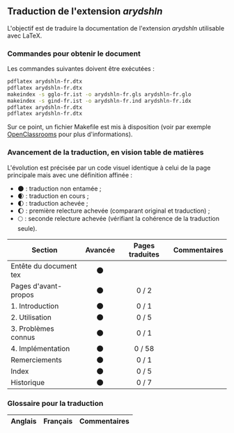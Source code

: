 ## Traduction de l'extension *arydshln*

L'objectif est de traduire la documentation de l'extension *arydshln* utilisable avec LaTeX. 


### Commandes pour obtenir le document

Les commandes suivantes doivent être exécutées :

```bash
pdflatex arydshln-fr.dtx
pdflatex arydshln-fr.dtx
makeindex -s gglo-fr.ist -o arydshln-fr.gls arydshln-fr.glo
makeindex -s gind-fr.ist -o arydshln-fr.ind arydshln-fr.idx
pdflatex arydshln-fr.dtx
pdflatex arydshln-fr.dtx
```

Sur ce point, un fichier Makefile est mis à disposition (voir par exemple [OpenClassrooms](https://openclassrooms.com/courses/compilez-sous-gnu-linux#/id/r-1130480) pour plus d'informations).


### Avancement de la traduction, en vision table de matières

L'évolution est précisée par un code visuel identique à celui de la page principale mais avec une définition affinée :

- :new_moon: : traduction non entamée ;
- :waxing_crescent_moon: : traduction en cours ;
- :first_quarter_moon: : traduction achevée ;
- :waxing_gibbous_moon: : première relecture achevée (comparant original et traduction) ; 
- :full_moon: : seconde relecture achevée (vérifiant la cohérence de la traduction seule).

Section                       | Avancée                | Pages traduites | Commentaires 
----------------------------- | :--------------------: | :-------------: | -------------------------
Entête du document tex        | :new_moon:             |                 |
Pages d'avant-propos          | :new_moon:             | 0 / 2           | 
1. Introduction               | :new_moon:             | 0 / 1           |
2. Utilisation                | :new_moon:             | 0 / 5           |
3. Problèmes connus           | :new_moon:             | 0 / 1           |
4. Implémentation             | :new_moon:             | 0 / 58          |
Remerciements                 | :new_moon:             | 0 / 1           |
Index                         | :new_moon:             | 0 / 5           |
Historique                    | :new_moon:             | 0 / 7           |


### Glossaire pour la traduction

Anglais                | Français                                       | Commentaires 
---------------------- | ---------------------------------------------- | -------------------------------
